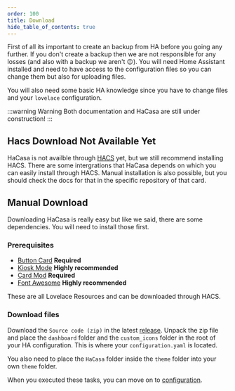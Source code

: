 ```yaml
---
order: 100
title: Download
hide_table_of_contents: true
---
```

<!-- markdownlint-disable MD033 -->
First of all its important to create an backup from HA before you going any further. If you don't create a backup then we are not responsible for any losses (and also with a backup we aren't 😉).
You will need Home Assistant installed and need to have access to the configuration files so you can change them but also for uploading files.

You will also need some basic HA knowledge since you have to change files and your `lovelace` configuration.

:::warning Warning
Both documentation and HaCasa are still under construction!
:::

## Hacs Download <span class="badge-danger">Not Available Yet</span>

HaCasa is not availble through [HACS](https://hacs.xyz) yet, but we still recommend installing HACS. There are some intergrations that HaCasa depends on which you can easily install through HACS.
Manual installation is also possible, but you should check the docs for that in the specific repository of that card.

## Manual Download

Downloading HaCasa is really easy but like we said, there are some dependencies. You will need to install those first.

### Prerequisites

- [Button Card](https://github.com/custom-cards/button-card) **Required**
- [Kiosk Mode](https://github.com/NemesisRE/kiosk-mode) **Highly recommended**
- [Card Mod](https://github.com/thomasloven/lovelace-card-mod) **Required**
- [Font Awesome](https://github.com/thomasloven/hass-fontawesome) **Highly recommended**

These are all Lovelace Resources and can be downloaded through HACS.

### Download files

Download the `Source code (zip)` in the latest [release](https://github.com/damianeickhoff/homeassistant/releases). Unpack the zip file and place the `dashboard` folder and the `custom_icons` folder in the root of your HA configuration. This is where your `configuration.yaml` is located.

You also need to place the `HaCasa` folder inside the `theme` folder into your own `theme` folder.

When you executed these tasks, you can move on to [configuration](02-configuration.md).
